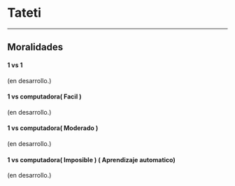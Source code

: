# Tateti

---

## Moralidades

#### 1 vs 1

(en desarrollo.)

#### 1 vs computadora( Facil )

(en desarrollo.)

#### 1 vs computadora( Moderado )

(en desarrollo.)

#### 1 vs computadora( Imposible ) ( Aprendizaje automatico)

(en desarrollo.)
